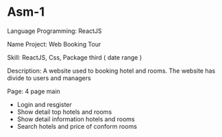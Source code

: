 # Asm-1
Language Programming: ReactJS 

Name Project: Web Booking Tour

Skill: ReactJS, Css, Package third ( date range )

Description: A website used to booking hotel and rooms. The website has divide to users and managers 

Page: 4 page main
- Login and resgister
- Show detail top hotels and rooms
- Show detail information hotels and rooms
- Search hotels and price of conform rooms

